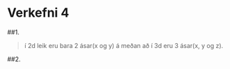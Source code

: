 # Verkefni 4

##1.
> í 2d leik eru bara 2 ásar(x og y) á meðan að í 3d eru 3 ásar(x, y og z).

##2.
>

